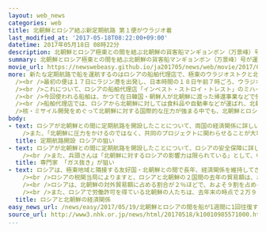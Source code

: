 ```yaml
---
layout: web_news
categories: web
title: 北朝鮮とロシア結ぶ新定期航路 第１便がウラジオ着
last_modified_at: '2017-05-18T08:22:00+09:00'
datetime: 2017年05月18日 08時22分
description: 北朝鮮とロシア極東との間を結ぶ北朝鮮の貨客船マンギョンボン（万景峰）号が運航する新たな定期航路が開設され、１８日朝、最初の便がウラジオストク港に到着しました。核・ミサイル開発をめぐって北朝鮮に対する国際的な圧力が強まる中でも、北朝鮮とロシアは関係強化を図る姿勢を見せています。
summary: 北朝鮮とロシア極東との間を結ぶ北朝鮮の貨客船マンギョンボン（万景峰）号が運航する新たな定期航路が開設され、１８日朝、最初の便がウラジオストク港に到着しました。核・ミサイル開発をめぐって北朝鮮に対する国際的な圧力が強まる中でも、北朝鮮とロシアは関係強化を図る姿勢を見せています。
movie_url: https://newswebeasy.github.io/ja201705/news/web/movie/2017/05/19/k10010985571000.mp4
more: 新たな定期航路で船を運航するのはロシアの船舶代理店で、極東のウラジオストクと北朝鮮北東部ラソン（羅先）の経済特区にあるラジン（羅津）港との間を、当面、週１回のペースで結ぶ計画です。<br
  /><br />最初の便は１７日にラジン港を出発し、日本時間の１８日午前７時ごろ、ウラジオストク港に到着しました。<br /><br />ただ、今回の便は、北朝鮮に隣接する中国北東部のビジネス客など１０人ほどしか利用しておらず、貨物の取り扱いもないということです。<br
  /><br />これについて、ロシアの船舶代理店「インベスト・ストロイ・トレスト」のミハイル・フメーリ副社長は、現地で取材に応じ、「貨物の取り扱いを行うにはもっと調整が必要だ。今後は、すべての問題が解決して、順調に運航できると思う」と話しています。<br
  /><br />今回使われる船舶は、かつて在日韓国・朝鮮人が北朝鮮に渡った帰還事業などで使われた初代のマンギョンボン号を改修したもので、２００人近くの乗客やおよそ１５００トンの貨物を輸送することができるということです。<br
  /><br />船舶代理店では、ロシアから北朝鮮に対しては食料品や自動車などが運ばれ、北朝鮮からは極東で働く労働者が多く利用すると見ています。<br /><br
  />核・ミサイル開発をめぐって北朝鮮に対する国際的な圧力が強まる中でも、北朝鮮とロシアは関係強化を図る姿勢を見せています。
body:
- text: ロシアが北朝鮮との間に定期航路を開設したことについて、両国の経済関係に詳しいアジア太平洋移民プロセス研究所のユーリー・アブデーエフ所長は「北朝鮮の労働者は勤勉なうえに能力が極めて高い。極東は労働力が不足しているので、北朝鮮の労働者をもっと増やすことが必要だ」と述べ、定期航路の開設で北朝鮮からの労働者が増え、プーチン政権が重視する極東地域の開発が進むことに期待を示しました。<br
    />また、「北朝鮮に圧力をかけるのではなく、共同のプロジェクトに関わらせることが大事だ。対立を避ける方法は相互理解しかない。そうすればロシアの国際社会での地位も自然と高まるだろう」と述べ、ロシアが北朝鮮との経済関係などを強化することで北朝鮮問題をめぐる国際社会での存在感を示す狙いもあると指摘しています。
  title: 定期航路開設 ロシアの狙い
- text: ロシアが北朝鮮との間に定期航路を開設したことについて、ロシアの安全保障に詳しい防衛研究所の兵頭慎治地域研究部長は「中国もアメリカと一緒に厳しい対応を取ろうという中で、あまり北朝鮮を追い詰めすぎないようにしている」と述べ、北朝鮮と国境を接するロシアとしては、北朝鮮が暴発しないよう緊張を和らげる、いわゆる「ガス抜き」の狙いがあるとする見方を示しました。<br
    /><br />また、兵頭さんは「北朝鮮に対するロシアの影響力は限られている」として、中国と比べるとロシアの役割は限定的だとしながらも、「ロシアからすると、北朝鮮の肩を持つような姿勢を見せながら、うまく日本、アメリカ、韓国との外交的な駆け引きとして利用しようとしている」と述べ、アメリカのトランプ政権が北朝鮮に対する圧力を強める中で、ロシアは北朝鮮との関係を強調することで、アメリカなど北朝鮮と利害関係のある国との外交を有利に進めたい思惑があるという見方を示しました。
  title: 専門家 「ガス抜き」が狙い
- text: ロシアは、極東地域と隣接する友好国・北朝鮮との間で長年、経済関係を維持してきました。ロシアは、北朝鮮北東部のラソン（羅先）経済特区にあるラジン（羅津）港のふ頭を使用する権利を保有し、ここを利用して燃料や食料品を輸出する一方、北朝鮮からは工作機械や繊維製品などを輸入しています。<br
    /><br />ロシアの税関当局によりますと、ロシアと北朝鮮の２国間の去年の貿易額は、およそ７７００万ドル（日本円でおよそ８６億円）で、エネルギーの国際価格の下落の影響を受け、４年前の２０１３年に比べ、３０％ほど少なくなっています。<br
    /><br />ロシアは、北朝鮮の対外貿易額に占める割合が２％ほどで、およそ９割を占める中国と比べると圧倒的に小さく、ロシア政府は北朝鮮との経済関係を強化し、３年後の２０２０年までに貿易額を今の１０倍以上の１０億ドルまで拡大する目標を掲げています。<br
    /><br />また、ロシアで労働許可を得ている北朝鮮の人たちは、去年末の時点で２万９０００人に上り、その５年前に比べて５０％増加していて、中国と北朝鮮との関係がぎくしゃくするなかで、ロシアによる北朝鮮への関与は相対的に強まる形となっています。
  title: ロシアと北朝鮮の経済関係
easy_news_url: /news/easy/2017/05/19/北朝鮮とロシアの間を船が1週間に1回往復する/
source_url: http://www3.nhk.or.jp/news/html/20170518/k10010985571000.html
...
```

